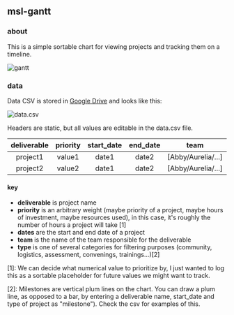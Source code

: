 ## msl-gantt

### about
This is a simple sortable chart for viewing projects and tracking them on a timeline.

![gantt](https://raw.githubusercontent.com/auremoser/msl-gantt/gh-pages/assets/gantt.png)

### data
Data CSV is stored in [Google Drive](https://docs.google.com/a/mozilla.com/spreadsheets/d/1IHocOhSxwA9XkO6rznmetSz_ATBIAPHgms4htOEd-tk/edit?usp=sharing) and looks like this:

![data.csv](https://raw.githubusercontent.com/auremoser/msl-gantt/gh-pages/assets/sheet.png)

Headers are static, but all values are editable in the data.csv file.

deliverable	| priority	| start_date	| end_date 	| team | type
:---:	| :----: 	| :--------: 	| :------: 	| :----: | :----:
project1 | value1 	| date1 		| date2 	| [Abby/Aurelia/...] | community
project2 | value2 	| date1 		| date2 	| [Abby/Aurelia/...] | logistics

#### key
* **deliverable** is project name
* **priority** is an arbitrary weight (maybe priority of a project, maybe hours of investment, maybe resources used), in this case, it's roughly the number of hours a project will take [1]
* **dates** are the start and end date of a project
* **team** is the name of the team responsible for the deliverable
* **type** is one of several categories for filtering purposes (community, logistics, assessment, convenings, trainings...)[2]

[1]: We can decide what numerical value to prioritize by, I just wanted to log this as a sortable placeholder for future values we might want to track.

[2]: Milestones are vertical plum lines on the chart. You can draw a plum line, as opposed to a bar, by entering a deliverable name, start_date and type of project as "milestone"). Check the csv for examples of this.